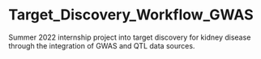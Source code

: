 # Target_Discovery_Workflow_GWAS
Summer 2022 internship project into target discovery for kidney disease through the integration of GWAS and QTL data sources.
